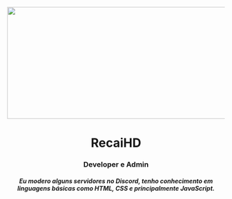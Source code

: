 <p align="center">
  <img src="https://i.postimg.cc/TP5cpL7T/5b5cb112b827ac3e9ae1d086c0e3a8fb.png" width="860" height="260" />
</p>
<h1 align="center"">
  RecaiHD
</h1>
<h3 align="center">Developer e Admin</h3>
<h5 align="center">
  Eu modero alguns servidores no Discord, tenho conhecimento em linguagens básicas como HTML, CSS e principalmente JavaScript.
</h5>
